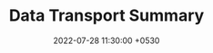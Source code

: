 ---
layout: post
title:  "Data Transport Summary"
date:   2022-07-28 11:30:00 +0530
categories: network data-transport summary
---